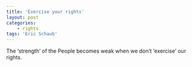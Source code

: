 ```yaml
---
title: 'Exercise your rights'
layout: post
categories:
    - rights
tags: 'Eric Schaub'
---
```


The ‘strength’ of the People becomes weak when we don’t ‘exercise’ our rights.